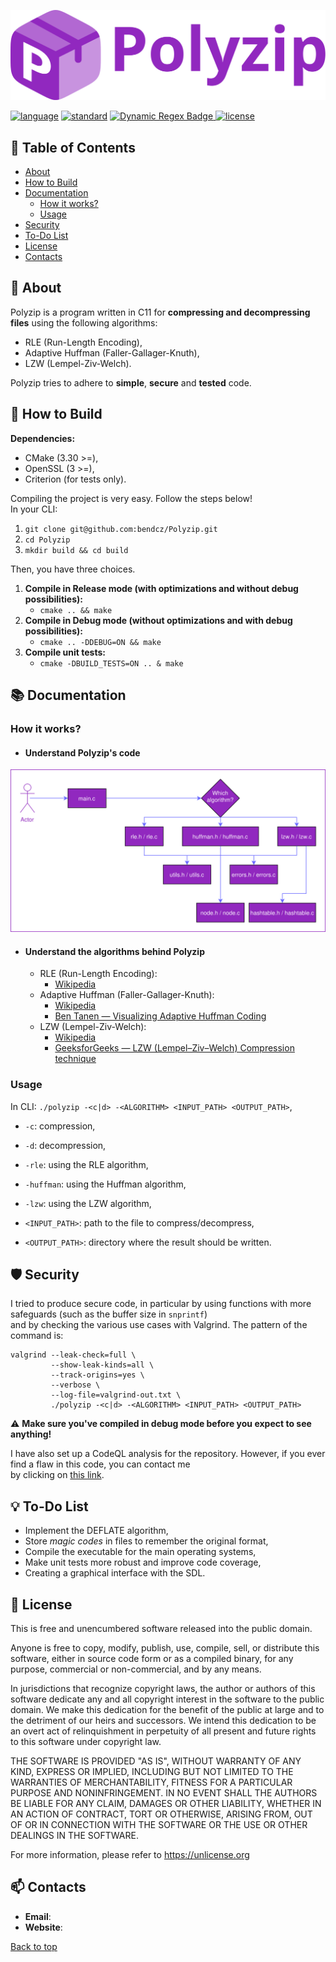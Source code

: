 <a name="top"></a>

![icon](resources/icon.svg)

[![language](https://img.shields.io/badge/language-c-9128bf?style=for-the-badge)]()
[![standard](https://img.shields.io/badge/c_standard-c11-9128bf?style=for-the-badge)]()
[![Dynamic Regex Badge](https://img.shields.io/badge/dynamic/regex?url=https%3A%2F%2Fgithub.com%2Fbendcz%2FPolyzip%2Factions%2Fworkflows%2Fgithub-code-scanning%2Fcodeql%2Fbadge.svg&search=%3Ctitle%3E%5B%5E%3C%5D*%20-%20(%5B%5E%3C%5D%2B)%3C%5C%2Ftitle%3E&replace=%241&style=for-the-badge&logo=github&label=CodeQL&color=brightbreen)
]()
[![license](https://img.shields.io/badge/license-Unlicense-brightbreen?style=for-the-badge)]()

## :bookmark: Table of Contents
- [About](#-about)
- [How to Build](#-how-to-build)
- [Documentation](#-documentation)
    - [How it works?](#how-it-works)
    - [Usage](#usage)
- [Security](#-security)
- [To-Do List](#-to-do-list)
- [License](#-license)
- [Contacts](#-contacts)

## 🚀 About

Polyzip is a program written in C11 for **compressing and decompressing files** using the following algorithms:

- RLE (Run-Length Encoding),
- Adaptive Huffman (Faller-Gallager-Knuth),
- LZW (Lempel-Ziv-Welch).

Polyzip tries to adhere to **simple**, **secure** and **tested** code.

## 🔨 How to Build

**Dependencies:**

- CMake (3.30 >=),
- OpenSSL (3 >=),
- Criterion (for tests only).

Compiling the project is very easy. Follow the steps below!  
In your CLI:

1. `git clone git@github.com:bendcz/Polyzip.git`
2. `cd Polyzip`
3. `mkdir build && cd build`

Then, you have three choices.
1. **Compile in Release mode (with optimizations and without debug possibilities):**
    - `cmake .. && make`
2. **Compile in Debug mode (without optimizations and with debug possibilities):**
    - `cmake .. -DDEBUG=ON && make`
3. **Compile unit tests:**
    - `cmake -DBUILD_TESTS=ON .. & make`

## 📚 Documentation

### How it works?
- #### Understand Polyzip's code

![icon](resources/how-it-works.svg)

- #### Understand the algorithms behind Polyzip
    - RLE (Run-Length Encoding):
        - [Wikipedia](https://en.wikipedia.org/wiki/Run-length_encoding)
    - Adaptive Huffman (Faller-Gallager-Knuth):
        - [Wikipedia](https://en.wikipedia.org/wiki/Adaptive_Huffman_coding)
        - [Ben Tanen — Visualizing Adaptive Huffman Coding](https://ben-tanen.com/adaptive-huffman/)
    - LZW (Lempel-Ziv-Welch):
        - [Wikipedia](https://en.wikipedia.org/wiki/Lempel-Ziv-Welch)
        - [GeeksforGeeks — LZW (Lempel–Ziv–Welch) Compression technique](https://www.geeksforgeeks.org/lzw-lempel-ziv-welch-compression-technique/)
### Usage

In CLI: `./polyzip -<c|d> -<ALGORITHM> <INPUT_PATH> <OUTPUT_PATH>`,

* `-c`: compression,<br>

* `-d`: decompression,
* `-rle`: using the RLE algorithm,
* `-huffman`: using the Huffman algorithm,
* `-lzw`: using the LZW algorithm,
* `<INPUT_PATH>`: path to the file to compress/decompress,
* `<OUTPUT_PATH>`: directory where the result should be written.


## 🛡️ Security

I tried to produce secure code, in particular by using functions with more safeguards (such as the buffer size in `snprintf`)  
and by checking the various use cases with Valgrind. The pattern of the command is:

```
valgrind --leak-check=full \
         --show-leak-kinds=all \
         --track-origins=yes \
         --verbose \
         --log-file=valgrind-out.txt \
         ./polyzip -<c|d> -<ALGORITHM> <INPUT_PATH> <OUTPUT_PATH>
```

⚠️ **Make sure you've compiled in debug mode before you expect to see anything!**

I have also set up a CodeQL analysis for the repository. However, if you ever find a flaw in this code, you can contact me  
by clicking on [this link](#-contacts).


## 💡 To-Do List

- Implement the DEFLATE algorithm,
- Store *magic codes* in files to remember the original format,
- Compile the executable for the main operating systems,
- Make unit tests more robust and improve code coverage,
- Creating a graphical interface with the SDL.

## 📃 License

This is free and unencumbered software released into the public domain.

Anyone is free to copy, modify, publish, use, compile, sell, or
distribute this software, either in source code form or as a compiled
binary, for any purpose, commercial or non-commercial, and by any
means.

In jurisdictions that recognize copyright laws, the author or authors
of this software dedicate any and all copyright interest in the
software to the public domain. We make this dedication for the benefit
of the public at large and to the detriment of our heirs and
successors. We intend this dedication to be an overt act of
relinquishment in perpetuity of all present and future rights to this
software under copyright law.

THE SOFTWARE IS PROVIDED "AS IS", WITHOUT WARRANTY OF ANY KIND,
EXPRESS OR IMPLIED, INCLUDING BUT NOT LIMITED TO THE WARRANTIES OF
MERCHANTABILITY, FITNESS FOR A PARTICULAR PURPOSE AND NONINFRINGEMENT.
IN NO EVENT SHALL THE AUTHORS BE LIABLE FOR ANY CLAIM, DAMAGES OR
OTHER LIABILITY, WHETHER IN AN ACTION OF CONTRACT, TORT OR OTHERWISE,
ARISING FROM, OUT OF OR IN CONNECTION WITH THE SOFTWARE OR THE USE OR
OTHER DEALINGS IN THE SOFTWARE.

For more information, please refer to <https://unlicense.org>

## 📫 Contacts

* **Email**:
* **Website**:

[Back to top](#top)